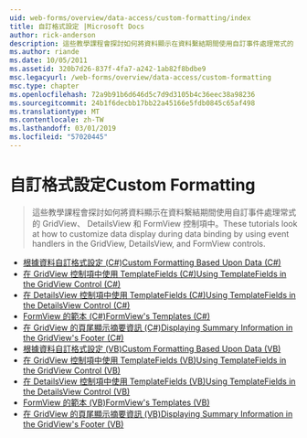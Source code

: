 ```yaml
---
uid: web-forms/overview/data-access/custom-formatting/index
title: 自訂格式設定 |Microsoft Docs
author: rick-anderson
description: 這些教學課程會探討如何將資料顯示在資料繫結期間使用自訂事件處理常式的 GridView、 DetailsView 和 FormView 控制項中。
ms.author: riande
ms.date: 10/05/2011
ms.assetid: 320b7d26-837f-4fa7-a242-1ab82f8bdbe9
msc.legacyurl: /web-forms/overview/data-access/custom-formatting
msc.type: chapter
ms.openlocfilehash: 72a9b91b6d646d5c7d9d3105b4c36eec38a98236
ms.sourcegitcommit: 24b1f6decbb17bb22a45166e5fdb0845c65af498
ms.translationtype: MT
ms.contentlocale: zh-TW
ms.lasthandoff: 03/01/2019
ms.locfileid: "57020445"
---
```

<a name="custom-formatting"></a><span data-ttu-id="2479a-103">自訂格式設定</span><span class="sxs-lookup"><span data-stu-id="2479a-103">Custom Formatting</span></span>
====================
> <span data-ttu-id="2479a-104">這些教學課程會探討如何將資料顯示在資料繫結期間使用自訂事件處理常式的 GridView、 DetailsView 和 FormView 控制項中。</span><span class="sxs-lookup"><span data-stu-id="2479a-104">These tutorials look at how to customize data display during data binding by using event handlers in the GridView, DetailsView, and FormView controls.</span></span>


- [<span data-ttu-id="2479a-105">根據資料自訂格式設定 (C#)</span><span class="sxs-lookup"><span data-stu-id="2479a-105">Custom Formatting Based Upon Data (C#)</span></span>](custom-formatting-based-upon-data-cs.md)
- [<span data-ttu-id="2479a-106">在 GridView 控制項中使用 TemplateFields (C#)</span><span class="sxs-lookup"><span data-stu-id="2479a-106">Using TemplateFields in the GridView Control (C#)</span></span>](using-templatefields-in-the-gridview-control-cs.md)
- [<span data-ttu-id="2479a-107">在 DetailsView 控制項中使用 TemplateFields (C#)</span><span class="sxs-lookup"><span data-stu-id="2479a-107">Using TemplateFields in the DetailsView Control (C#)</span></span>](using-templatefields-in-the-detailsview-control-cs.md)
- [<span data-ttu-id="2479a-108">FormView 的範本 (C#)</span><span class="sxs-lookup"><span data-stu-id="2479a-108">FormView's Templates (C#)</span></span>](using-the-formview-s-templates-cs.md)
- [<span data-ttu-id="2479a-109">在 GridView 的頁尾顯示摘要資訊 (C#)</span><span class="sxs-lookup"><span data-stu-id="2479a-109">Displaying Summary Information in the GridView's Footer (C#)</span></span>](displaying-summary-information-in-the-gridview-s-footer-cs.md)
- [<span data-ttu-id="2479a-110">根據資料自訂格式設定 (VB)</span><span class="sxs-lookup"><span data-stu-id="2479a-110">Custom Formatting Based Upon Data (VB)</span></span>](custom-formatting-based-upon-data-vb.md)
- [<span data-ttu-id="2479a-111">在 GridView 控制項中使用 TemplateFields (VB)</span><span class="sxs-lookup"><span data-stu-id="2479a-111">Using TemplateFields in the GridView Control (VB)</span></span>](using-templatefields-in-the-gridview-control-vb.md)
- [<span data-ttu-id="2479a-112">在 DetailsView 控制項中使用 TemplateFields (VB)</span><span class="sxs-lookup"><span data-stu-id="2479a-112">Using TemplateFields in the DetailsView Control (VB)</span></span>](using-templatefields-in-the-detailsview-control-vb.md)
- [<span data-ttu-id="2479a-113">FormView 的範本 (VB)</span><span class="sxs-lookup"><span data-stu-id="2479a-113">FormView's Templates (VB)</span></span>](using-the-formview-s-templates-vb.md)
- [<span data-ttu-id="2479a-114">在 GridView 的頁尾顯示摘要資訊 (VB)</span><span class="sxs-lookup"><span data-stu-id="2479a-114">Displaying Summary Information in the GridView's Footer (VB)</span></span>](displaying-summary-information-in-the-gridview-s-footer-vb.md)
